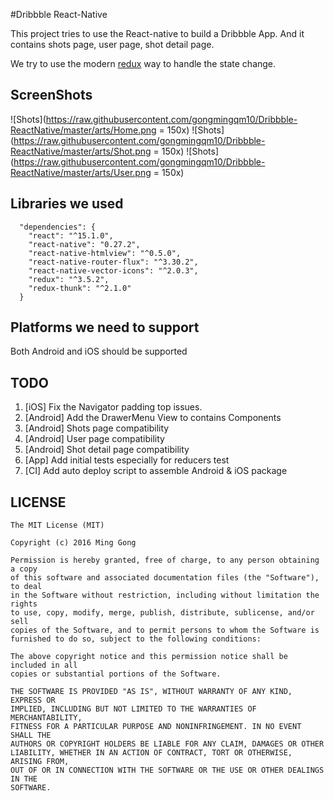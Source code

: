 #Dribbble React-Native

This project tries to use the React-native to build a
Dribbble App. And it contains shots page, user page,
shot detail page.

We try to use the modern [redux](https://github.com/reactjs/redux) way to handle the state change.

## ScreenShots

![Shots](https://raw.githubusercontent.com/gongmingqm10/Dribbble-ReactNative/master/arts/Home.png = 150x)
![Shots](https://raw.githubusercontent.com/gongmingqm10/Dribbble-ReactNative/master/arts/Shot.png = 150x)
![Shots](https://raw.githubusercontent.com/gongmingqm10/Dribbble-ReactNative/master/arts/User.png = 150x)

## Libraries we used
```
  "dependencies": {
    "react": "^15.1.0",
    "react-native": "0.27.2",
    "react-native-htmlview": "^0.5.0",
    "react-native-router-flux": "^3.30.2",
    "react-native-vector-icons": "^2.0.3",
    "redux": "^3.5.2",
    "redux-thunk": "^2.1.0"
  }
```
## Platforms we need to support

Both Android and iOS should be supported

## TODO

1. [iOS] Fix the Navigator padding top issues.
2. [Android] Add the DrawerMenu View to contains Components
3. [Android] Shots page compatibility
4. [Android] User page compatibility
5. [Android] Shot detail page compatibility
6. [App] Add initial tests especially for reducers test
7. [CI] Add auto deploy script to assemble Android & iOS package

## LICENSE
```
The MIT License (MIT)

Copyright (c) 2016 Ming Gong

Permission is hereby granted, free of charge, to any person obtaining a copy
of this software and associated documentation files (the "Software"), to deal
in the Software without restriction, including without limitation the rights
to use, copy, modify, merge, publish, distribute, sublicense, and/or sell
copies of the Software, and to permit persons to whom the Software is
furnished to do so, subject to the following conditions:

The above copyright notice and this permission notice shall be included in all
copies or substantial portions of the Software.

THE SOFTWARE IS PROVIDED "AS IS", WITHOUT WARRANTY OF ANY KIND, EXPRESS OR
IMPLIED, INCLUDING BUT NOT LIMITED TO THE WARRANTIES OF MERCHANTABILITY,
FITNESS FOR A PARTICULAR PURPOSE AND NONINFRINGEMENT. IN NO EVENT SHALL THE
AUTHORS OR COPYRIGHT HOLDERS BE LIABLE FOR ANY CLAIM, DAMAGES OR OTHER
LIABILITY, WHETHER IN AN ACTION OF CONTRACT, TORT OR OTHERWISE, ARISING FROM,
OUT OF OR IN CONNECTION WITH THE SOFTWARE OR THE USE OR OTHER DEALINGS IN THE
SOFTWARE.

```




